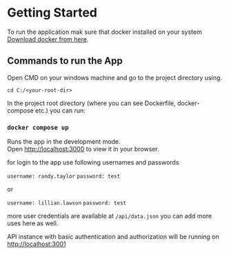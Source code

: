 # Getting Started

To run the application mak sure that docker installed on your system [Download docker from here](https://www.docker.com/products/docker-desktop).

## Commands to run the App

Open CMD on your windows machine and go to the
project directory using.

`cd C:/<your-root-dir>`

In the project root directory (where you can see Dockerfile, docker-compose etc.) you can run:

### `docker compose up`

Runs the app in the development mode.\
Open [http://localhost:3000](http://localhost:3000) to view it in your browser.

for login to the app use following usernames
and passwords

`username: randy.taylor`
`password: test`

or

`username: lillian.lawson`
`password: test`

more user credentials are available at `/api/data.json` you can add more uses here as well.

API instance with basic authentication and authorization will be running on [http://localhost:3001](http://localhost:3001)
